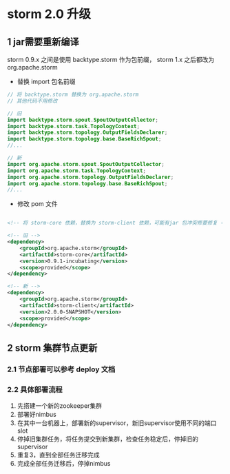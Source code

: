 # storm 2.0 升级

## 1 jar需要重新编译
storm 0.9.x 之间是使用 backtype.storm 作为包前缀， storm 1.x 之后都改为 org.apache.storm

- 替换 import 包名前缀
```java
// 将 backtype.storm 替换为 org.apache.storm
// 其他代码不用修改

// 旧
import backtype.storm.spout.SpoutOutputCollector;     
import backtype.storm.task.TopologyContext;           
import backtype.storm.topology.OutputFieldsDeclarer;  
import backtype.storm.topology.base.BaseRichSpout;    
//...

// 新
import org.apache.storm.spout.SpoutOutputCollector;  
import org.apache.storm.task.TopologyContext;  
import org.apache.storm.topology.OutputFieldsDeclarer;  
import org.apache.storm.topology.base.BaseRichSpout;
//...
```

- 修改 pom 文件

```xml

<!-- 将 storm-core 依赖，替换为 storm-client 依赖，可能有jar 包冲突修要修复 -->

<!-- 旧 -->
<dependency>
    <groupId>org.apache.storm</groupId>
    <artifactId>storm-core</artifactId>
    <version>0.9.1-incubating</version>
    <scope>provided</scope>
</dependency>

<!-- 新 -->
<dependency>
    <groupId>org.apache.storm</groupId>
    <artifactId>storm-client</artifactId>
    <version>2.0.0-SNAPSHOT</version>
    <scope>provided</scope>
</dependency>
```

## 2 storm 集群节点更新

### 2.1 节点部署可以参考 deploy 文档

### 2.2 具体部署流程
1. 先搭建一个新的zookeeper集群
2. 部署好nimbus
3. 在其中一台机器上，部署新的supervisor，新旧supervisor使用不同的端口slot
4. 停掉旧集群任务，将任务提交到新集群，检查任务稳定后，停掉旧的supervisor
5. 重复3，直到全部任务迁移完成
6. 完成全部任务迁移后，停掉nimbus